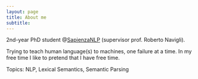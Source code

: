 ```yaml
---
layout: page
title: About me
subtitle: 
---
```


2nd-year PhD student @[SapienzaNLP](nlp.uniroma1.it) (supervisor prof. Roberto Navigli). 

Trying to teach human language(s) to machines, one failure at a time. 
In my free time I like to pretend that I have free time.

Topics: NLP, Lexical Semantics, Semantic Parsing


